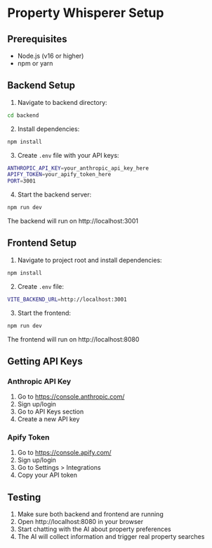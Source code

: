 # Property Whisperer Setup

## Prerequisites
- Node.js (v16 or higher)
- npm or yarn

## Backend Setup

1. Navigate to backend directory:
```bash
cd backend
```

2. Install dependencies:
```bash
npm install
```

3. Create `.env` file with your API keys:
```bash
ANTHROPIC_API_KEY=your_anthropic_api_key_here
APIFY_TOKEN=your_apify_token_here
PORT=3001
```

4. Start the backend server:
```bash
npm run dev
```

The backend will run on http://localhost:3001

## Frontend Setup

1. Navigate to project root and install dependencies:
```bash
npm install
```

2. Create `.env` file:
```bash
VITE_BACKEND_URL=http://localhost:3001
```

3. Start the frontend:
```bash
npm run dev
```

The frontend will run on http://localhost:8080

## Getting API Keys

### Anthropic API Key
1. Go to https://console.anthropic.com/
2. Sign up/login
3. Go to API Keys section
4. Create a new API key

### Apify Token
1. Go to https://console.apify.com/
2. Sign up/login
3. Go to Settings > Integrations
4. Copy your API token

## Testing
1. Make sure both backend and frontend are running
2. Open http://localhost:8080 in your browser
3. Start chatting with the AI about property preferences
4. The AI will collect information and trigger real property searches 